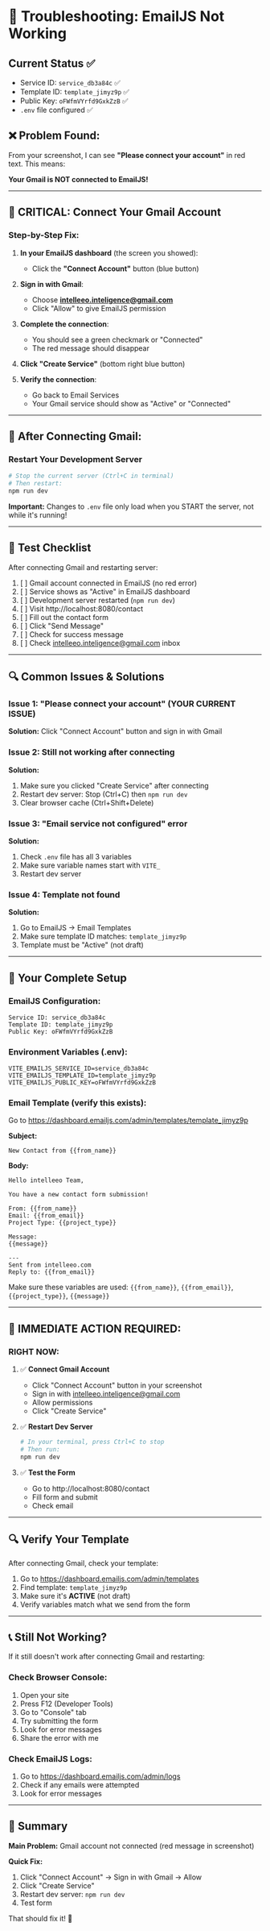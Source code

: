 # 🔧 Troubleshooting: EmailJS Not Working

## Current Status ✅
- Service ID: `service_db3a84c` ✅
- Template ID: `template_jimyz9p` ✅  
- Public Key: `oFWfmVYrfd9GxkZzB` ✅
- `.env` file configured ✅

## ❌ Problem Found:

From your screenshot, I can see **"Please connect your account"** in red text. This means:

**Your Gmail is NOT connected to EmailJS!**

---

## 🔴 CRITICAL: Connect Your Gmail Account

### Step-by-Step Fix:

1. **In your EmailJS dashboard** (the screen you showed):
   - Click the **"Connect Account"** button (blue button)
   
2. **Sign in with Gmail**:
   - Choose **intelleeo.inteligence@gmail.com**
   - Click "Allow" to give EmailJS permission
   
3. **Complete the connection**:
   - You should see a green checkmark or "Connected"
   - The red message should disappear
   
4. **Click "Create Service"** (bottom right blue button)

5. **Verify the connection**:
   - Go back to Email Services
   - Your Gmail service should show as "Active" or "Connected"

---

## 🔄 After Connecting Gmail:

### Restart Your Development Server

```bash
# Stop the current server (Ctrl+C in terminal)
# Then restart:
npm run dev
```

**Important:** Changes to `.env` file only load when you START the server, not while it's running!

---

## 🧪 Test Checklist

After connecting Gmail and restarting server:

1. [ ] Gmail account connected in EmailJS (no red error)
2. [ ] Service shows as "Active" in EmailJS dashboard
3. [ ] Development server restarted (`npm run dev`)
4. [ ] Visit http://localhost:8080/contact
5. [ ] Fill out the contact form
6. [ ] Click "Send Message"
7. [ ] Check for success message
8. [ ] Check intelleeo.inteligence@gmail.com inbox

---

## 🔍 Common Issues & Solutions

### Issue 1: "Please connect your account" (YOUR CURRENT ISSUE)
**Solution:** Click "Connect Account" button and sign in with Gmail

### Issue 2: Still not working after connecting
**Solution:** 
1. Make sure you clicked "Create Service" after connecting
2. Restart dev server: Stop (Ctrl+C) then `npm run dev`
3. Clear browser cache (Ctrl+Shift+Delete)

### Issue 3: "Email service not configured" error
**Solution:** 
1. Check `.env` file has all 3 variables
2. Make sure variable names start with `VITE_`
3. Restart dev server

### Issue 4: Template not found
**Solution:**
1. Go to EmailJS → Email Templates
2. Make sure template ID matches: `template_jimyz9p`
3. Template must be "Active" (not draft)

---

## 📝 Your Complete Setup

### EmailJS Configuration:
```
Service ID: service_db3a84c
Template ID: template_jimyz9p
Public Key: oFWfmVYrfd9GxkZzB
```

### Environment Variables (.env):
```env
VITE_EMAILJS_SERVICE_ID=service_db3a84c
VITE_EMAILJS_TEMPLATE_ID=template_jimyz9p
VITE_EMAILJS_PUBLIC_KEY=oFWfmVYrfd9GxkZzB
```

### Email Template (verify this exists):
Go to https://dashboard.emailjs.com/admin/templates/template_jimyz9p

**Subject:**
```
New Contact from {{from_name}}
```

**Body:**
```
Hello intelleeo Team,

You have a new contact form submission!

From: {{from_name}}
Email: {{from_email}}
Project Type: {{project_type}}

Message:
{{message}}

---
Sent from intelleeo.com
Reply to: {{from_email}}
```

Make sure these variables are used: `{{from_name}}`, `{{from_email}}`, `{{project_type}}`, `{{message}}`

---

## 🚨 IMMEDIATE ACTION REQUIRED:

### RIGHT NOW:

1. ✅ **Connect Gmail Account**
   - Click "Connect Account" button in your screenshot
   - Sign in with intelleeo.inteligence@gmail.com
   - Allow permissions
   - Click "Create Service"

2. ✅ **Restart Dev Server**
   ```bash
   # In your terminal, press Ctrl+C to stop
   # Then run:
   npm run dev
   ```

3. ✅ **Test the Form**
   - Go to http://localhost:8080/contact
   - Fill form and submit
   - Check email

---

## 🔍 Verify Your Template

After connecting Gmail, check your template:

1. Go to https://dashboard.emailjs.com/admin/templates
2. Find template: `template_jimyz9p`
3. Make sure it's **ACTIVE** (not draft)
4. Verify variables match what we send from the form

---

## 📞 Still Not Working?

If it still doesn't work after connecting Gmail and restarting:

### Check Browser Console:
1. Open your site
2. Press F12 (Developer Tools)
3. Go to "Console" tab
4. Try submitting the form
5. Look for error messages
6. Share the error with me

### Check EmailJS Logs:
1. Go to https://dashboard.emailjs.com/admin/logs
2. Check if any emails were attempted
3. Look for error messages

---

## 🎯 Summary

**Main Problem:** Gmail account not connected (red message in screenshot)

**Quick Fix:**
1. Click "Connect Account" → Sign in with Gmail → Allow
2. Click "Create Service"
3. Restart dev server: `npm run dev`
4. Test form

That should fix it! 🚀
